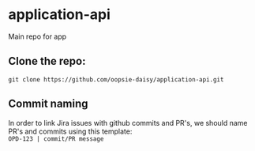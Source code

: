 # application-api
Main repo for app

## Clone the repo:
```git clone https://github.com/oopsie-daisy/application-api.git```
<br>
## Commit naming
In order to link Jira issues with github commits and PR's, we should name PR's and commits using this template:<br> ```OPD-123 | commit/PR message```
